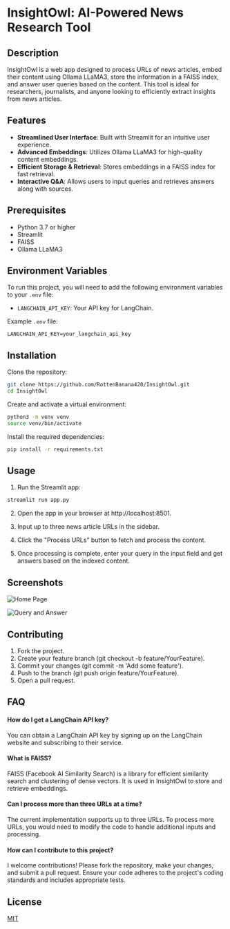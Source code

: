 # InsightOwl: AI-Powered News Research Tool

## Description

InsightOwl is a web app designed to process URLs of news articles, embed their content using Ollama LLaMA3, store the information in a FAISS index, and answer user queries based on the content. This tool is ideal for researchers, journalists, and anyone looking to efficiently extract insights from news articles.


## Features

- **Streamlined User Interface**: Built with Streamlit for an intuitive user experience.
- **Advanced Embeddings**: Utilizes Ollama LLaMA3 for high-quality content embeddings.
- **Efficient Storage & Retrieval**: Stores embeddings in a FAISS index for fast retrieval.
- **Interactive Q&A**: Allows users to input queries and retrieves answers along with sources.


## Prerequisites

- Python 3.7 or higher
- Streamlit
- FAISS
- Ollama LLaMA3

  
## Environment Variables

To run this project, you will need to add the following environment variables to your `.env` file:

- `LANGCHAIN_API_KEY`: Your API key for LangChain.

Example `.env` file:
```env
LANGCHAIN_API_KEY=your_langchain_api_key
```


## Installation

Clone the repository:

```bash
git clone https://github.com/RottenBanana420/InsightOwl.git
cd InsightOwl
```

Create and activate a virtual environment:

```bash
python3 -m venv venv
source venv/bin/activate
```

Install the required dependencies:
```bash
pip install -r requirements.txt
```


## Usage

1. Run the Streamlit app:

```bash
streamlit run app.py
```
2. Open the app in your browser at http://localhost:8501.

3. Input up to three news article URLs in the sidebar.

4. Click the "Process URLs" button to fetch and process the content.

5. Once processing is complete, enter your query in the input field and get answers based on the indexed content.


## Screenshots

![Home Page](https://github.com/user-attachments/assets/c9877d10-d8ec-4ce1-b040-24b16eb5fd7c)

![Query and Answer](https://github.com/user-attachments/assets/b964449e-8bf8-4e4b-b792-5ba13e3e677e)


## Contributing

1. Fork the project.
2. Create your feature branch (git checkout -b feature/YourFeature).
3. Commit your changes (git commit -m 'Add some feature').
4. Push to the branch (git push origin feature/YourFeature).
5. Open a pull request.


## FAQ

#### How do I get a LangChain API key?

You can obtain a LangChain API key by signing up on the LangChain website and subscribing to their service.

#### What is FAISS?

FAISS (Facebook AI Similarity Search) is a library for efficient similarity search and clustering of dense vectors. It is used in InsightOwl to store and retrieve embeddings.

#### Can I process more than three URLs at a time?

The current implementation supports up to three URLs. To process more URLs, you would need to modify the code to handle additional inputs and processing.

#### How can I contribute to this project?

I welcome contributions! Please fork the repository, make your changes, and submit a pull request. Ensure your code adheres to the project's coding standards and includes appropriate tests.


## License

[MIT](LICENSE)

